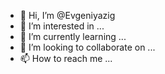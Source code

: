 - 👋 Hi, I’m @Evgeniyazig
- 👀 I’m interested in ...
- 🌱 I’m currently learning ...
- 💞️ I’m looking to collaborate on ...
- 📫 How to reach me ...

<!---
Evgeniyazig/Evgeniyazig is a ✨ special ✨ repository because its `README.md` (this file) appears on your GitHub profile.
You can click the Preview link to take a look at your changes.
--->
